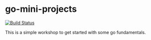 # go-mini-projects

[![Build Status](https://travis-ci.org/dsharrison/go-mini-projects.svg?branch=master)](https://travis-ci.org/dsharrison/go-mini-projects)

This is a simple workshop to get started with some go fundamentals.